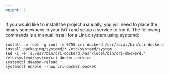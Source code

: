 ```yaml
---
weight: 2
---
```


If you would like to install the project manually, you will need to place the binary
somewhere in your `PATH` and setup a service to run it. The following commands is
a manual install for a Linux system using systemd:

```shell
install -o root -g root -m 0755 cri-dockerd /usr/local/bin/cri-dockerd
install packaging/systemd/* /etc/systemd/system
sed -i -e 's,/usr/bin/cri-dockerd,/usr/local/bin/cri-dockerd,' /etc/systemd/system/cri-docker.service
systemctl daemon-reload
systemctl enable --now cri-docker.socket
```
